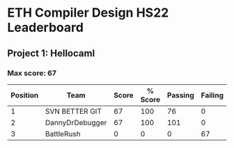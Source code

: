 # ETH Compiler Design HS22 Leaderboard

## Project 1: Hellocaml

### Max score: 67

| Position | Team | Score | % Score | Passing | Failing |
| --- | --- | --- | --- | --- | --- |
| 1| SVN BETTER GIT | 67 | 100 | 76 | 0 |
| 2| DannyDrDebugger | 67 | 100 | 101 | 0 |
| 3| BattleRush | 0 | 0 | 0 | 67 |


